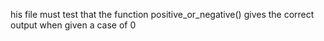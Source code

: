 his file must test that the function positive_or_negative() gives the correct output when given a case of 0
